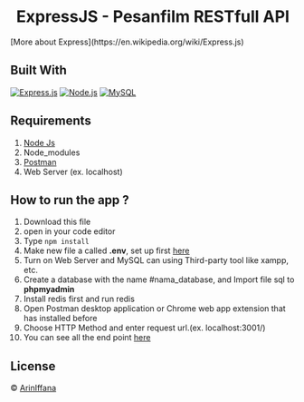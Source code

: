 <h1 align="center">ExpressJS - Pesanfilm RESTfull API</h1>
 [More about Express](https://en.wikipedia.org/wiki/Express.js)

## Built With

[![Express.js](https://img.shields.io/badge/Express.js-orange.svg?style=rounded-square)](https://expressjs.com/en/starter/installing.html)
[![Node.js](https://img.shields.io/badge/Node.js-green.svg?style=rounded-square)](https://nodejs.org/)
[![MySQL](https://img.shields.io/badge/MySQL-orange.svg?style=rounded-square)](https://www.mysql.com/)


## Requirements

1. <a href="https://nodejs.org/en/download/">Node Js</a>
2. Node_modules
3. <a href="https://www.getpostman.com/">Postman</a>
4. Web Server (ex. localhost)

## How to run the app ?

1. Download this file
2. open in your code editor
3. Type `npm install`
4. Make new file a called **.env**, set up first [here](#set-up-env-file)
5. Turn on Web Server and MySQL can using Third-party tool like xampp, etc.
6. Create a database with the name #nama_database, and Import file sql to **phpmyadmin**
7. Install redis first and run redis
8. Open Postman desktop application or Chrome web app extension that has installed before
9. Choose HTTP Method and enter request url.(ex. localhost:3001/)
10. You can see all the end point [here](https://documenter.getpostman.com/view/9852901/TzJoEfvL)


## License

© [ArinIffana](https://github.com/ArinIffana/)
